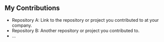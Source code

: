 ## My Contributions

- Repository A: Link to the repository or project you contributed to at your company.
- Repository B: Another repository or project you contributed to.
- ...
